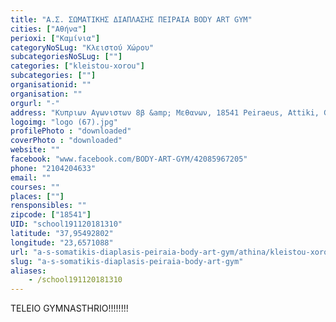 ```yaml
---
title: "Α.Σ. ΣΩΜΑΤΙΚΗΣ ΔΙΑΠΛΑΣΗΣ ΠΕΙΡΑΙΑ BODY ART GYM"
cities: ["Αθήνα"]
perioxi: ["Καμίνια"]
categoryNoSLug: "Κλειστού Χώρου"
subcategoriesNoSLug: [""]
categories: ["kleistou-xorou"]
subcategories: [""]
organisationid: ""
organisation: ""
orgurl: "-"
address: "Κυπριων Αγωνιστων 8β &amp; Μεθανων, 18541 Peiraeus, Attiki, Greece"
logoimg: "logo (67).jpg"
profilePhoto : "downloaded"
coverPhoto : "downloaded"
website: ""
facebook: "www.facebook.com/BODY-ART-GYM/42085967205"
phone: "2104204633"
email: ""
courses: ""
places: [""]
rensponsibles: ""
zipcode: ["18541"]
UID: "school191120181310"
latitude: "37,95492802"
longitude: "23,6571088"
url: "a-s-somatikis-diaplasis-peiraia-body-art-gym/athina/kleistou-xorou/"
slug: "a-s-somatikis-diaplasis-peiraia-body-art-gym"
aliases:
    - /school191120181310
---
```



TELEIO GYMNASTHRIO!!!!!!!!

